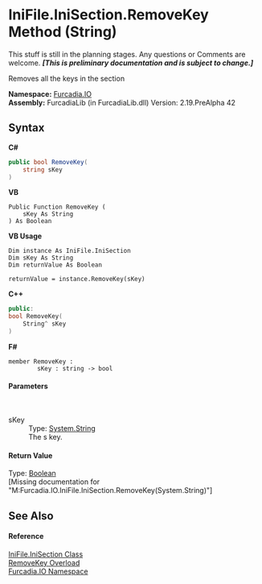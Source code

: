 # IniFile.IniSection.RemoveKey Method (String)
This stuff is still in the planning stages. Any questions or Comments are welcome. _**\[This is preliminary documentation and is subject to change.\]**_

Removes all the keys in the section

**Namespace:**&nbsp;<a href="N_Furcadia_IO">Furcadia.IO</a><br />**Assembly:**&nbsp;FurcadiaLib (in FurcadiaLib.dll) Version: 2.19.PreAlpha 42

## Syntax

**C#**<br />
``` C#
public bool RemoveKey(
	string sKey
)
```

**VB**<br />
``` VB
Public Function RemoveKey ( 
	sKey As String
) As Boolean
```

**VB Usage**<br />
``` VB Usage
Dim instance As IniFile.IniSection
Dim sKey As String
Dim returnValue As Boolean

returnValue = instance.RemoveKey(sKey)
```

**C++**<br />
``` C++
public:
bool RemoveKey(
	String^ sKey
)
```

**F#**<br />
``` F#
member RemoveKey : 
        sKey : string -> bool 

```


#### Parameters
&nbsp;<dl><dt>sKey</dt><dd>Type: <a href="http://msdn2.microsoft.com/en-us/library/s1wwdcbf" target="_blank">System.String</a><br />The s key.</dd></dl>

#### Return Value
Type: <a href="http://msdn2.microsoft.com/en-us/library/a28wyd50" target="_blank">Boolean</a><br />\[Missing <returns> documentation for "M:Furcadia.IO.IniFile.IniSection.RemoveKey(System.String)"\]

## See Also


#### Reference
<a href="T_Furcadia_IO_IniFile_IniSection">IniFile.IniSection Class</a><br /><a href="Overload_Furcadia_IO_IniFile_IniSection_RemoveKey">RemoveKey Overload</a><br /><a href="N_Furcadia_IO">Furcadia.IO Namespace</a><br />